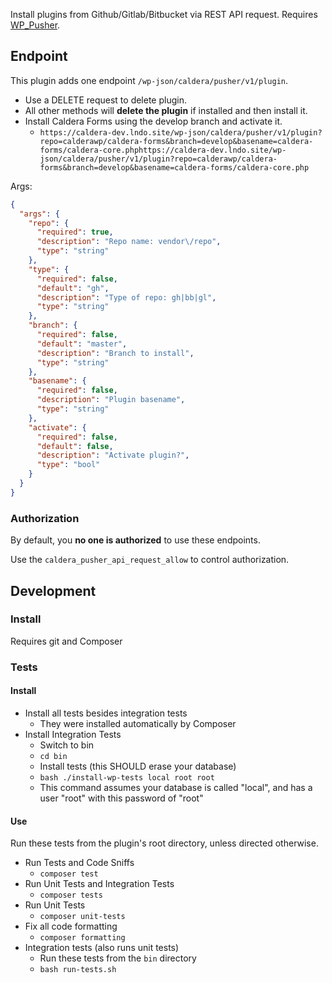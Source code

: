 Install plugins from Github/Gitlab/Bitbucket via REST API request. Requires [WP_Pusher](https://wppusher.com).

## Endpoint
This plugin adds one endpoint `/wp-json/caldera/pusher/v1/plugin`.

* Use a DELETE request to delete plugin.
* All other methods will <strong>delete the plugin</strong> if installed and then install it.
* Install Caldera Forms using the develop branch and activate it.
    - `https://caldera-dev.lndo.site/wp-json/caldera/pusher/v1/plugin?repo=calderawp/caldera-forms&branch=develop&basename=caldera-forms/caldera-core.phphttps://caldera-dev.lndo.site/wp-json/caldera/pusher/v1/plugin?repo=calderawp/caldera-forms&branch=develop&basename=caldera-forms/caldera-core.php`

Args: 

```json
{
  "args": {
    "repo": {
      "required": true,
      "description": "Repo name: vendor\/repo",
      "type": "string"
    },
    "type": {
      "required": false,
      "default": "gh",
      "description": "Type of repo: gh|bb|gl",
      "type": "string"
    },
    "branch": {
      "required": false,
      "default": "master",
      "description": "Branch to install",
      "type": "string"
    },
    "basename": {
      "required": false,
      "description": "Plugin basename",
      "type": "string"
    },
    "activate": {
      "required": false,
      "default": false,
      "description": "Activate plugin?",
      "type": "bool"
    }
  }
}
```

### Authorization
By default, you __no one is authorized__ to use these endpoints.

Use the `caldera_pusher_api_request_allow` to control authorization.

## Development

### Install
Requires git and Composer


### Tests

#### Install
* Install all tests besides integration tests
   - They were installed automatically by Composer
* Install Integration Tests
    - Switch to bin
    - `cd bin`
    - Install tests (this SHOULD erase your database)
    - `bash ./install-wp-tests local root root`
    - This command assumes your database is called "local", and has a user "root" with this password of "root"

#### Use
Run these tests from the plugin's root directory, unless directed otherwise.
* Run Tests and Code Sniffs
    - `composer test`
* Run Unit Tests and Integration Tests
    - `composer tests`
* Run Unit Tests
    - `composer unit-tests`
* Fix all code formatting
    - `composer formatting`
* Integration tests (also runs unit tests)
    * Run these tests from the `bin` directory
    * `bash run-tests.sh`

